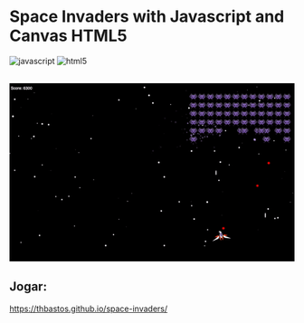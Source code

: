 <h1>
  Space Invaders with Javascript and Canvas HTML5
  <!-- https://www.youtube.com/watch?v=MCVU0w73uKI&t=57s -->
</h1>

<div style"display: inline_block">
  <img alt="javascript" src="https://img.shields.io/badge/JavaScript-282a36?style=for-the-badge&logo=javascript&logoColor=white" />
  <img alt="html5" src="https://img.shields.io/badge/HTML5-282a36?style=for-the-badge&logo=html5&logoColor=white" />
</div>

<br />

<p>
  <img width="600" src="https://raw.githubusercontent.com/ThBastos/space-invaders/master/img/playing.gif">
</p>


## Jogar: 
https://thbastos.github.io/space-invaders/



